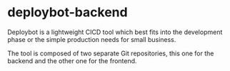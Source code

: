 # deploybot-backend

Deploybot is a lightweight CICD tool which best fits into the development phase or the simple production needs for small business.

The tool is composed of two separate Git repositories, this one for the backend and the other one for the frontend.
